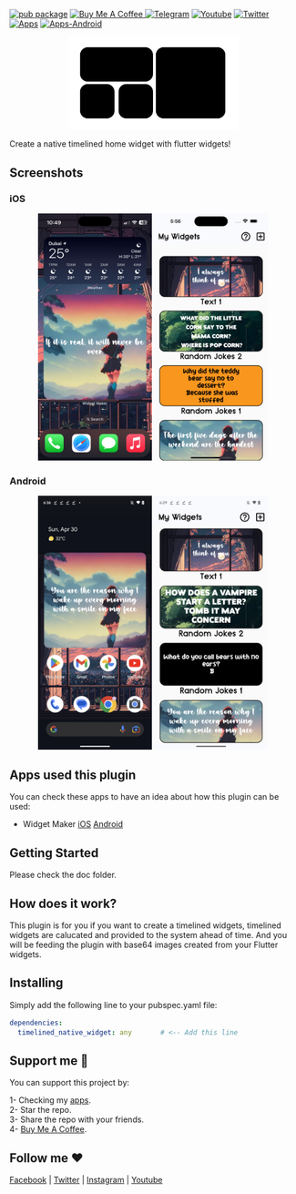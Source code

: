 [![pub package](https://img.shields.io/pub/v/timelined_native_widget.svg)](https://pub.dartlang.org/packages/timelined_native_widget)
<a href="https://www.buymeacoffee.com/akdebuging" target="_blank"><img src="https://www.buymeacoffee.com/assets/img/custom_images/orange_img.png" alt="Buy Me A Coffee" style="height: 20px !important;width: 100px !important;" > </a>
[![Telegram](https://img.shields.io/badge/chat-telegram-0088cc)](https://t.me/+NvUXzshmIg44N2M0)
[![Youtube](https://img.shields.io/badge/subscribe-youtube-c4302b)](https://www.youtube.com/@AkDebuging)
[![Twitter](https://img.shields.io/badge/follow-twitter-00acee)](https://twitter.com/akdebuging) [![Apps](https://img.shields.io/badge/apps-ios-eeeeee)](https://apps.apple.com/us/developer/abedalkareem-omreyh/id928910207) [![Apps-Android](https://img.shields.io/badge/apps-android-3DDC84)](https://play.google.com/store/apps/dev?id=7470619810055517011)

<center><img src="images/native_widget.png" width="300"/></center>

Create a native timelined home widget with flutter widgets!

## Screenshots  
### iOS  

<center><img src="images/ios_screenshot_1.png" width="200"/> <img src="images/ios_screenshot_2.png" width="200"/></center>

### Android  

<center><img src="images/android_screenshot_1.png" width="200"/> <img src="images/android_screenshot_2.png" width="200"/></center>

## Apps used this plugin
You can check these apps to have an idea about how this plugin can be used:
- Widget Maker [iOS](https://apps.apple.com/sa/app/widget-maker-create-widgets/id6448733153) [Android](https://play.google.com/store/apps/details?id=com.jordanstudio.widget_maker)

## Getting Started

Please check the doc folder.

## How does it work?

This plugin is for you if you want to create a timelined widgets, timelined widgets are calucated and provided to the system ahead of time. And you will be feeding the plugin with base64 images created from your Flutter widgets.

## Installing  
Simply add the following line to your pubspec.yaml file:  
``` yaml
dependencies:
  timelined_native_widget: any       # <-- Add this line
```

## Support me 🚀  

You can support this project by:  

1- Checking my [apps](https://apps.apple.com/us/developer/id928910207).  
2- Star the repo.  
3- Share the repo with your friends.  
4- [Buy Me A Coffee](https://www.buymeacoffee.com/akdebuging).  

## Follow me ❤️  

[Facebook](https://www.facebook.com/akdebuging/) | [Twitter](https://twitter.com/akdebuging) | [Instagram](https://instagram.com/abedalkareemomreyh/) | [Youtube](https://www.youtube.com/@akdebuging)